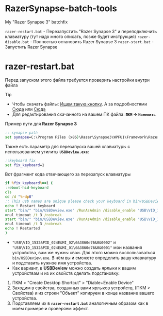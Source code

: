 # RazerSynapse-batch-tools
My "Razer Synapse 3" batchfix

`razer-restart.bat` - Перезапустить "Razer Synapse 3" и переподключить клавиатуру (тут надо много описать, позже будет инструкция)
`razer-disable.bat` - Полностью остановить Razer Synapse 3 
`razer-start.bat` - Запустить Razer Synapse

# razer-restart.bat
Перед запуском этого файла требуется проверить настройки внутри файла

>[!tip]
> - Чтобы скачать файлы: [Ищем такую кнопку](https://github.com/user-attachments/assets/c0169211-4266-4d54-b594-22e762d0938b). А за подробностями [Сюда](https://docs.github.com/ru/get-started/start-your-journey/downloading-files-from-github) или [Сюда](https://blog.skillfactory.ru/kak-skachivat-s-github/)
> - Для редактирования скачанного на вашем ПК файла: **`ПКМ` -> `Изменить`**

Пример пути для **Razer Synapse 3**
```bat
:: synapse path
set synapse=C:\Program Files (x86)\Razer\Synapse3\WPFUI\Framework\Razer Synapse 3 Host
```

Также есть параметр для перезапуска вашей клавиатуры с использованием утилиты **`USBDeview.exe`**:
```bat
::keyboard fix
set fix_keyboard=1
```

Вот фрагмент кода отвечающего за перезапуск клавиатуры
```bat
if %fix_keyboard%==1 (
:reboot-hid-keyboard
cls
cd /d "%~dp0"
:: This usb names are unique please check your keyboard in bin/USBDeview.exe
echo ! Restart keyboard
start "bin/" "bin/USBDeview.exe" /RunAsAdmin /disable_enable "USB\VID_1532&PID_024E&MI_02\6&3860e76&0&0002"
>nul timeout /t 3 /nobreak
start "bin/" "bin/USBDeview.exe" /RunAsAdmin /disable_enable "USB\VID_1532&PID_024E&MI_01\6&3860e76&0&0001"
>nul timeout /t 3 /nobreak
echo ! Restarted
)
```
- `"USB\VID_1532&PID_024E&MI_02\6&3860e76&0&0002"` и `"USB\VID_1532&PID_024E&MI_01\6&3860e76&0&0001"` мои названия устройства, вам же нужны свои. 
Для этого можно воспользоваться `bin/USBDeview.exe`. В нём вы и сможете определить вашу клавиатуру и подставить нужное имя устройства.
- Как вариант, в **USBDeview** можно создать ярлыки к вашим устройствам и из их свойств сделать подстановку: 
1. ПКМ > "Create Desktop Shortcut" > "Diable+Enable Device"
2. Заходим в свойства, созданных вами ярлыков устройств, (ПКМ > Свойства) и из строки "Объект" копируем в конце название вашего устройства.
3. Подставляем их в **`razer-restart.bat`** аналогичным образом как в моём примере и проверяем эффект.